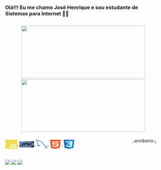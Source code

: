 ### Olá!!! Eu me chamo José Henrique e sou estudante de Sistemas para Internet 🖖🏼

##

<div align="center">
  
  <a href="https://github.com/henribeiro">
  <img height="170em" width="400" src="https://github-readme-stats.vercel.app/api?username=henribeiro&show_icons=true&theme=radical&include_all_commits=true&count_private=true"/>
  <img height="170em" width="400" src="https://github-readme-stats.vercel.app/api/top-langs/?username=henribeiro&layout=compact&langs_count=7&theme=radical"/>
</div>
  
<div style="display: inline_block"><br>
  
  <img align="center" alt="henribeiro-JS" height="30" width="40" src="https://raw.githubusercontent.com/devicons/devicon/master/icons/javascript/javascript-plain.svg">
  <img align="center" alt="henribeiro-PHP" height="40" width="50" src="https://raw.githubusercontent.com/devicons/devicon/master/icons/php/php-original.svg">
  <img align="center" alt="henribeiro-MYSQL" height="30" width="40" src="https://raw.githubusercontent.com/devicons/devicon/master/icons/mysql/mysql-original.svg">
  <img align="center" alt="henribeiro-HTML" height="30" width="40" src="https://raw.githubusercontent.com/devicons/devicon/master/icons/html5/html5-original.svg">
  <img align="center" alt="henribeiro-CSS" height="30" width="40" src="https://raw.githubusercontent.com/devicons/devicon/master/icons/css3/css3-original.svg">
  <img align="right" alt="henribeiro-pic" height="150" style="border-radius:50px;"
src="https://i.picasion.com/pic91/e7ca14ad9ec49bb742b998eb1fb50b0b.gif"></a>
</div>
  
##
  
<div> 
  
  <a href="https://www.instagram.com/henr.ibeiro/" target="_blank"><img src="https://img.shields.io/badge/-Instagram-%23E4405F?style=for-the-badge&logo=instagram&logoColor=white" target="_blank"></a>
  <a href = "mailto:henribeiro99@gmail.com"><img src="https://img.shields.io/badge/-Gmail-%23333?style=for-the-badge&logo=gmail&logoColor=white" target="_blank"></a>
  <a href = "https://api.whatsapp.com/send?phone=5581986517605"><img src="https://img.shields.io/badge/WhatsApp-25D366?style=for-the-badge&logo=whatsapp&logoColor=white" target="_blank"></a>
    
</div>  
  
